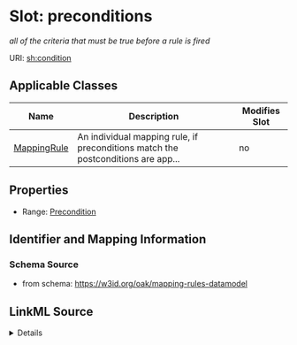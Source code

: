 

# Slot: preconditions


_all of the criteria that must be true before a rule is fired_



URI: [sh:condition](https://w3id.org/shacl/condition)



<!-- no inheritance hierarchy -->





## Applicable Classes

| Name | Description | Modifies Slot |
| --- | --- | --- |
| [MappingRule](MappingRule.md) | An individual mapping rule, if preconditions match the postconditions are app... |  no  |







## Properties

* Range: [Precondition](Precondition.md)





## Identifier and Mapping Information







### Schema Source


* from schema: https://w3id.org/oak/mapping-rules-datamodel




## LinkML Source

<details>
```yaml
name: preconditions
description: all of the criteria that must be true before a rule is fired
from_schema: https://w3id.org/oak/mapping-rules-datamodel
rank: 1000
slot_uri: sh:condition
alias: preconditions
owner: MappingRule
domain_of:
- MappingRule
range: Precondition

```
</details>